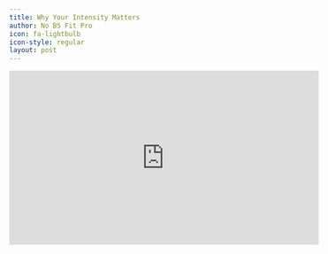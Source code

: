 ```yaml
---
title: Why Your Intensity Matters
author: No BS Fit Pro
icon: fa-lightbulb
icon-style: regular
layout: post
---
```


<div class="video-container"><iframe width="560" height="315" src="https://www.youtube.com/embed/qWcInlGYFU4" frameborder="0" allowfullscreen></iframe></div>
